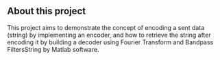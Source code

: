 <h2>About this project<br></h2>
This project aims to demonstrate the concept of encoding a sent data (string) by implementing an encoder, and how to retrieve the string after encoding it by building a
decoder using Fourier Transform and Bandpass FiltersString by Matlab software.
